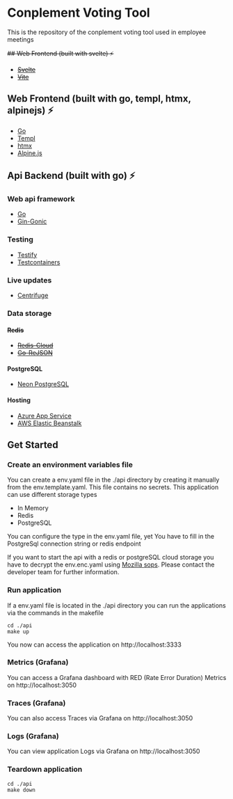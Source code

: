 # Conplement Voting Tool
This is the repository of the conplement voting tool used in employee meetings

~~## Web Frontend (built with svelte) ⚡️~~
- ~~[Svelte](https://svelte.dev/)~~
- ~~[Vite](https://vitejs.dev/)~~

## Web Frontend (built with go, templ, htmx, alpinejs) ⚡️
- [Go](https://go.dev/)
- [Templ](https://templ.guide/)
- [htmx](https://htmx.org/)
- [Alpine.js](https://alpinejs.dev/)

## Api Backend (built with go) ⚡️
### Web api framework
- [Go](https://go.dev/)
- [Gin-Gonic](https://github.com/gin-gonic/gin)
### Testing
- [Testify](https://github.com/stretchr/testify)
- [Testcontainers](https://testcontainers.com/)
### Live updates
- [Centrifuge](https://github.com/centrifugal/centrifuge)
### Data storage
#### ~~Redis~~
- ~~[Redis-Cloud](https://app.redislabs.com/#/)~~
- ~~[Go-ReJSON](https://github.com/nitishm/go-rejson)~~
#### PostgreSQL
- [Neon PostgreSQL](https://neon.tech/)

#### Hosting
- [Azure App Service](https://azure.microsoft.com/en-us/products/app-service)
- [AWS Elastic Beanstalk](https://aws.amazon.com/elasticbeanstalk/)


## Get Started

### Create an environment variables file

You can create a env.yaml file in the ./api directory by creating it manually from the env.template.yaml. This file contains no secrets. This application can use different storage types
- In Memory
- Redis
- PostgreSQL

You can configure the type in the env.yaml file, yet You have to fill in the PostgreSql connection string or redis endpoint

If you want to start the api with a redis or postgreSQL cloud storage you have to decrypt the env.enc.yaml using [Mozilla sops](https://github.com/getsops/sops). Please contact the developer team for further information.

### Run application

If a env.yaml file is located in the ./api directory you can run the applications via the commands in the makefile
```shell
cd ./api
make up
```

You now can access the application on http://localhost:3333

### Metrics (Grafana)
You can access a Grafana dashboard with RED (Rate Error Duration) Metrics on http://localhost:3050

### Traces (Grafana)
You can also access Traces via Grafana on http://localhost:3050

### Logs (Grafana)
You can view application Logs via Grafana on http://localhost:3050

### Teardown application

```shell
cd ./api
make down
```
